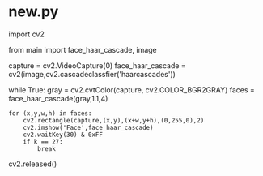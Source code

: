 # new.py
import cv2

from main import face_haar_cascade, image

capture = cv2.VideoCapture(0)
face_haar_cascade = cv2(image,cv2.cascadeclassfier('haarcascades'))

while True:
    gray = cv2.cvtColor(capture, cv2.COLOR_BGR2GRAY)
    faces = face_haar_cascade(gray,1.1,4)

    for (x,y,w,h) in faces:
        cv2.rectangle(capture,(x,y),(x+w,y+h),(0,255,0),2)
        cv2.imshow('Face',face_haar_cascade)
        cv2.waitKey(30) & 0xFF
        if k == 27:
            break
cv2.released()